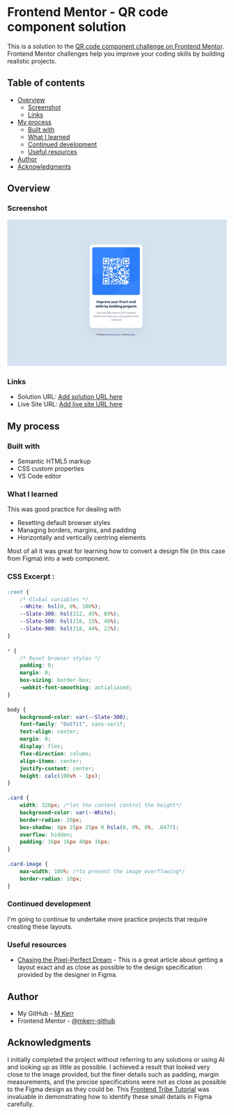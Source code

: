 # Frontend Mentor - QR code component solution

This is a solution to the [QR code component challenge on Frontend Mentor](https://www.frontendmentor.io/challenges/qr-code-component-iux_sIO_H). Frontend Mentor challenges help you improve your coding skills by building realistic projects. 

## Table of contents

- [Overview](#overview)
  - [Screenshot](#screenshot)
  - [Links](#links)
- [My process](#my-process)
  - [Built with](#built-with)
  - [What I learned](#what-i-learned)
  - [Continued development](#continued-development)
  - [Useful resources](#useful-resources)
- [Author](#author)
- [Acknowledgments](#acknowledgments)

## Overview

### Screenshot

![](./screenshot.jpg)


### Links

- Solution URL: [Add solution URL here](https://github.com/mkerr-github/QR-code-component.git)
- Live Site URL: [Add live site URL here](https://mkerr-github.github.io/QR-code-component/)

## My process

### Built with

- Semantic HTML5 markup
- CSS custom properties
- VS Code editor

### What I learned

This was good practice for dealing with 
- Resetting default browser styles
- Managing borders, margins, and padding
- Horizontally and vertically centring elements

Most of all it was great for learning how to convert a design file (in this case from Figma) into a web component.

### CSS Excerpt :
```css
:root {
    /* Global variables */
    --White: hsl(0, 0%, 100%);
    --Slate-300: hsl(212, 45%, 89%);
    --Slate-500: hsl(216, 15%, 48%);
    --Slate-900: hsl(218, 44%, 22%);
}

* {
    /* Reset browser styles */
    padding: 0;
    margin: 0;
    box-sizing: border-box;
    -webkit-font-smoothing: antialiased;
}

body {
    background-color: var(--Slate-300);
    font-family: "Outfit", sans-serif;
    text-align: center;
    margin: 0;
    display: flex;
    flex-direction: column;
    align-items: center;
    justify-content: center;
    height: calc(100vh - 1px);
}

.card {
    width: 320px; /*let the content control the height*/
    background-color: var(--White);
    border-radius: 20px;
    box-shadow: 0px 25px 25px 0 hsla(0, 0%, 0%, .0477);
    overflow: hidden;
    padding: 16px 16px 40px 16px;
}

.card-image {
    max-width: 100%; /*to prevent the image overflowing*/
    border-radius: 10px;
}
```

### Continued development

I'm going to continue to undertake more practice projects that require creating these layouts.


### Useful resources

- [Chasing the Pixel-Perfect Dream](https://www.joshwcomeau.com/css/pixel-perfection/) - This is a great article about getting a layout exact and as close as possible to the design specification provided by the designer in Figma.

## Author

- My GitHub - [M Kerr](https://github.com/mkerr-github)
- Frontend Mentor - [@mkerr-github](https://www.frontendmentor.io/profile/mkerr-github)

## Acknowledgments

I initially completed the project without referring to any solutions or using AI and looking up as little as possible. I achieved a result that looked very close to the image provided, but the finer details such as padding, margin measurements, and the precise specifications were not as close as possible to the Figma design as they could be. 
This [Frontend Tribe Tutorial](https://www.youtube.com/watch?v=MOsWTckRPfk) was invaluable in demonstrating how to identify these small details in Figma carefully.

